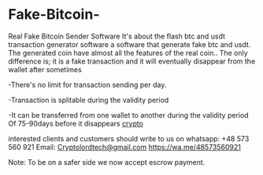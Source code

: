 # Fake-Bitcoin-
Real Fake Bitcoin Sender Software
It's about the flash btc and usdt transaction generator software  a software that generate fake btc and usdt. The generated coin have almost all the features of the real coin.. 
The only difference is; it is a fake transaction and it will eventually disappear from the wallet after sometimes 

-There's no limit for transaction sending per day.

-Transaction is splitable during the validity period 

-It can be transferred from one wallet to another during the validity period Of 75-90days before it disappears 
[crypto](https://github.com/user-attachments/assets/16e63bcd-9920-4ccb-8283-568ce2dba339)

interested clients and customers should write to us on whatsapp: +48 573 560 921 
Email: Cryptolordtech@gmail.com 
https://wa.me/48573560921 

 Note: To be on a safer side we now accept escrow payment.
